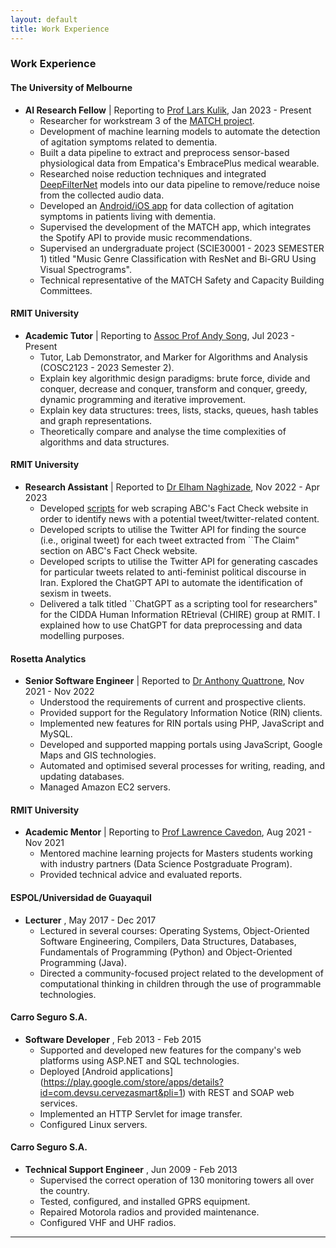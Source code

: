 ```yaml
---
layout: default
title: Work Experience
---
```


### Work Experience

#### The University of Melbourne
- **AI Research Fellow** | Reporting to [Prof Lars Kulik](https://lars.kuliks.net/?page_id=6), Jan 2023 - Present  
  - Researcher for workstream 3 of the [MATCH project](https://www.musicattunedcare.com/).
  - Development of machine learning models to automate the detection of agitation symptoms related to dementia.
  - Built a data pipeline to extract and preprocess sensor-based physiological data from Empatica's EmbracePlus medical wearable.
  - Researched noise reduction techniques and integrated [DeepFilterNet](https://ieeexplore.ieee.org/document/9914782) models into our data pipeline to remove/reduce noise from the collected audio data.
  - Developed an [Android/iOS app](https://github.com/stevcabello/CMAI-Labeller-App) for data collection of agitation symptoms in patients living with dementia.
  - Supervised the development of the MATCH app, which integrates the Spotify API to provide music recommendations.
  - Supervised an undergraduate project (SCIE30001 - 2023 SEMESTER 1) titled "Music Genre Classification with ResNet and Bi-GRU Using Visual Spectrograms".
  - Technical representative of the MATCH Safety and Capacity Building Committees.

#### RMIT University
- **Academic Tutor** | Reporting to [Assoc Prof Andy Song](https://www.rmit.edu.au/contact/staff-contacts/academic-staff/s/song-associate-professor-andy), Jul 2023 - Present  
  - Tutor, Lab Demonstrator, and Marker for Algorithms and Analysis (COSC2123 - 2023 Semester 2).
  - Explain key algorithmic design paradigms: brute force, divide and conquer, decrease and conquer, transform and conquer, greedy, dynamic programming and iterative improvement.
  - Explain key data structures: trees, lists, stacks, queues, hash tables and graph representations.
  - Theoretically compare and analyse the time complexities of algorithms and data structures.
 
#### RMIT University
- **Research Assistant** | Reported to [Dr Elham Naghizade](https://www.rmit.edu.au/contact/staff-contacts/academic-staff/n/naghizade-dr-e), Nov 2022 - Apr 2023  
  - Developed [scripts](https://github.com/stevcabello/RMIT-ABC-Fact-Checked-Data-Collection) for web scraping ABC's Fact Check website in order to identify news with a potential tweet/twitter-related content.
  - Developed scripts to utilise the Twitter API for finding the source (i.e., original tweet) for each tweet extracted from ``The Claim" section on ABC's Fact Check website.
  - Developed scripts to utilise the Twitter API for generating cascades for particular tweets related to anti-feminist political discourse in Iran. Explored the ChatGPT API to automate the identification of sexism in tweets.
  - Delivered a talk titled ``ChatGPT as a scripting tool for researchers" for the CIDDA Human Information REtrieval (CHIRE) group at RMIT. I explained how to use ChatGPT for data preprocessing and data modelling purposes.
 
#### Rosetta Analytics
- **Senior Software Engineer** | Reported to [Dr Anthony Quattrone](https://anthonyquattrone.com/), Nov 2021 - Nov 2022  
  - Understood the requirements of current and prospective clients.
  - Provided support for the Regulatory Information Notice (RIN) clients.
  - Implemented new features for RIN portals using PHP, JavaScript and MySQL.
  - Developed and supported mapping portals using JavaScript, Google Maps and GIS technologies.
  - Automated and optimised several processes for writing, reading, and updating databases.
  - Managed Amazon EC2 servers.
 
#### RMIT University
- **Academic Mentor** | Reporting to [Prof Lawrence Cavedon](https://www.rmit.edu.au/contact/staff-contacts/academic-staff/c/cavedon-professor-lawrence), Aug 2021 - Nov 2021  
  - Mentored machine learning projects for Masters students working with industry partners (Data Science Postgraduate Program).
  - Provided technical advice and evaluated reports.

#### ESPOL/Universidad de Guayaquil
- **Lecturer** , May 2017 - Dec 2017  
  - Lectured in several courses: Operating Systems, Object-Oriented Software Engineering, Compilers, Data Structures, Databases, Fundamentals of Programming (Python) and Object-Oriented Programming (Java).
  - Directed a community-focused project related to the development of computational thinking in children through the use of programmable technologies.

#### Carro Seguro S.A.
- **Software Developer** , Feb 2013 - Feb 2015  
  - Supported and developed new features for the company's web platforms using ASP.NET and SQL technologies.
  - Deployed [Android applications] (https://play.google.com/store/apps/details?id=com.devsu.cervezasmart&pli=1) with REST and SOAP web services.
  - Implemented an HTTP Servlet for image transfer.
  - Configured Linux servers.
 
#### Carro Seguro S.A.
- **Technical Support Engineer** , Jun 2009 - Feb 2013  
  - Supervised the correct operation of 130 monitoring towers all over the country.
  - Tested, configured, and installed GPRS equipment.
  - Repaired Motorola radios and provided maintenance.
  - Configured VHF and UHF radios.
    
---
